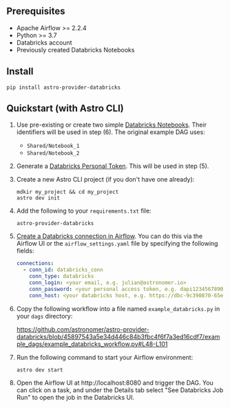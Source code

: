 ## Prerequisites

- Apache Airflow >= 2.2.4
- Python >= 3.7
- Databricks account
- Previously created Databricks Notebooks

## Install

```shell
pip install astro-provider-databricks
```

## Quickstart (with Astro CLI)

1. Use pre-existing or create two simple [Databricks Notebooks](https://docs.databricks.com/notebooks/). Their identifiers will be used in step (6). The original example DAG uses:

   - `Shared/Notebook_1`
   - `Shared/Notebook_2`

2. Generate a [Databricks Personal Token](https://docs.databricks.com/dev-tools/auth.html#databricks-personal-access-tokens). This will be used in step (5).

3. Create a new Astro CLI project (if you don't have one already):

   ```shell
   mdkir my_project && cd my_project
   astro dev init
   ```

4. Add the following to your `requirements.txt` file:

   ```shell
   astro-provider-databricks
   ```

5. [Create a Databricks connection in Airflow](https://airflow.apache.org/docs/apache-airflow/stable/howto/connection.html). You can do this via the Airflow UI or the `airflow_settings.yaml` file by specifying the following fields:

   ```yaml
   connections:
     - conn_id: databricks_conn
       conn_type: databricks
       conn_login: <your email, e.g. julian@astronomer.io>
       conn_password: <your personal access token, e.g. dapi1234567890abcdef>
       conn_host: <your databricks host, e.g. https://dbc-9c390870-65ef.cloud.databricks.com>
   ```

6. Copy the following workflow into a file named `example_databricks.py` in your `dags` directory:

   https://github.com/astronomer/astro-provider-databricks/blob/45897543a5e34d446c84b3fbc4f6f7a3ed16cdf7/example_dags/example_databricks_workflow.py#L48-L101

7. Run the following command to start your Airflow environment:

   ```shell
   astro dev start
   ```

8. Open the Airflow UI at http://localhost:8080 and trigger the DAG. You can click on a task, and under the Details tab select "See Databricks Job Run" to open the job in the Databricks UI.

